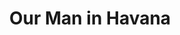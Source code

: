 ---
title: "Our Man in Havana"
year: 1959
rating: 3.5
stars: "★★★½"
rewatched: false
permalink: "our-man-in-havana"
watched_on: 2020-08-06
---